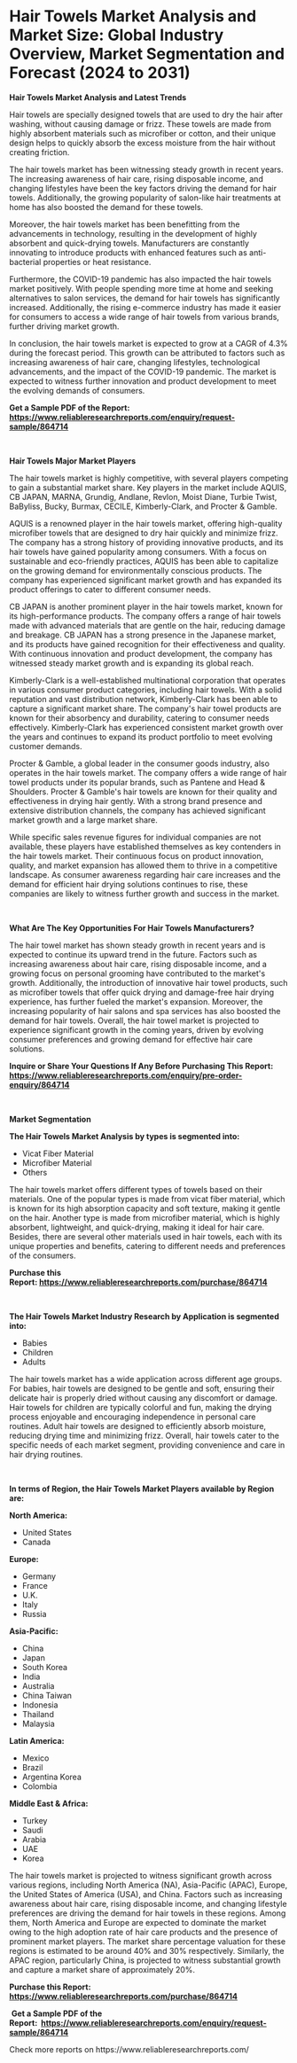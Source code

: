 <p><h1>Hair Towels Market Analysis and Market Size: Global Industry Overview, Market Segmentation and Forecast (2024 to 2031)</h1></p><p><strong>Hair Towels Market Analysis and Latest Trends</strong></p>
<p><p>Hair towels are specially designed towels that are used to dry the hair after washing, without causing damage or frizz. These towels are made from highly absorbent materials such as microfiber or cotton, and their unique design helps to quickly absorb the excess moisture from the hair without creating friction.</p><p>The hair towels market has been witnessing steady growth in recent years. The increasing awareness of hair care, rising disposable income, and changing lifestyles have been the key factors driving the demand for hair towels. Additionally, the growing popularity of salon-like hair treatments at home has also boosted the demand for these towels.</p><p>Moreover, the hair towels market has been benefitting from the advancements in technology, resulting in the development of highly absorbent and quick-drying towels. Manufacturers are constantly innovating to introduce products with enhanced features such as anti-bacterial properties or heat resistance.</p><p>Furthermore, the COVID-19 pandemic has also impacted the hair towels market positively. With people spending more time at home and seeking alternatives to salon services, the demand for hair towels has significantly increased. Additionally, the rising e-commerce industry has made it easier for consumers to access a wide range of hair towels from various brands, further driving market growth.</p><p>In conclusion, the hair towels market is expected to grow at a CAGR of 4.3% during the forecast period. This growth can be attributed to factors such as increasing awareness of hair care, changing lifestyles, technological advancements, and the impact of the COVID-19 pandemic. The market is expected to witness further innovation and product development to meet the evolving demands of consumers.</p></p>
<p><strong>Get a Sample PDF of the Report:&nbsp; <a href="https://www.reliableresearchreports.com/enquiry/request-sample/864714">https://www.reliableresearchreports.com/enquiry/request-sample/864714</a></strong></p>
<p>&nbsp;</p>
<p><strong>Hair Towels Major Market Players</strong></p>
<p><p>The hair towels market is highly competitive, with several players competing to gain a substantial market share. Key players in the market include AQUIS, CB JAPAN, MARNA, Grundig, Andlane, Revlon, Moist Diane, Turbie Twist, BaByliss, Bucky, Burmax, CECILE, Kimberly-Clark, and Procter & Gamble.</p><p>AQUIS is a renowned player in the hair towels market, offering high-quality microfiber towels that are designed to dry hair quickly and minimize frizz. The company has a strong history of providing innovative products, and its hair towels have gained popularity among consumers. With a focus on sustainable and eco-friendly practices, AQUIS has been able to capitalize on the growing demand for environmentally conscious products. The company has experienced significant market growth and has expanded its product offerings to cater to different consumer needs.</p><p>CB JAPAN is another prominent player in the hair towels market, known for its high-performance products. The company offers a range of hair towels made with advanced materials that are gentle on the hair, reducing damage and breakage. CB JAPAN has a strong presence in the Japanese market, and its products have gained recognition for their effectiveness and quality. With continuous innovation and product development, the company has witnessed steady market growth and is expanding its global reach.</p><p>Kimberly-Clark is a well-established multinational corporation that operates in various consumer product categories, including hair towels. With a solid reputation and vast distribution network, Kimberly-Clark has been able to capture a significant market share. The company's hair towel products are known for their absorbency and durability, catering to consumer needs effectively. Kimberly-Clark has experienced consistent market growth over the years and continues to expand its product portfolio to meet evolving customer demands.</p><p>Procter & Gamble, a global leader in the consumer goods industry, also operates in the hair towels market. The company offers a wide range of hair towel products under its popular brands, such as Pantene and Head & Shoulders. Procter & Gamble's hair towels are known for their quality and effectiveness in drying hair gently. With a strong brand presence and extensive distribution channels, the company has achieved significant market growth and a large market share.</p><p>While specific sales revenue figures for individual companies are not available, these players have established themselves as key contenders in the hair towels market. Their continuous focus on product innovation, quality, and market expansion has allowed them to thrive in a competitive landscape. As consumer awareness regarding hair care increases and the demand for efficient hair drying solutions continues to rise, these companies are likely to witness further growth and success in the market.</p></p>
<p>&nbsp;</p>
<p><strong>What Are The Key Opportunities For Hair Towels Manufacturers?</strong></p>
<p><p>The hair towel market has shown steady growth in recent years and is expected to continue its upward trend in the future. Factors such as increasing awareness about hair care, rising disposable income, and a growing focus on personal grooming have contributed to the market's growth. Additionally, the introduction of innovative hair towel products, such as microfiber towels that offer quick drying and damage-free hair drying experience, has further fueled the market's expansion. Moreover, the increasing popularity of hair salons and spa services has also boosted the demand for hair towels. Overall, the hair towel market is projected to experience significant growth in the coming years, driven by evolving consumer preferences and growing demand for effective hair care solutions.</p></p>
<p><strong>Inquire or Share Your Questions If Any Before Purchasing This Report: <a href="https://www.reliableresearchreports.com/enquiry/pre-order-enquiry/864714">https://www.reliableresearchreports.com/enquiry/pre-order-enquiry/864714</a></strong></p>
<p>&nbsp;</p>
<p><strong>Market Segmentation</strong></p>
<p><strong>The Hair Towels Market Analysis by types is segmented into:</strong></p>
<p><ul><li>Vicat Fiber Material</li><li>Microfiber Material</li><li>Others</li></ul></p>
<p><p>The hair towels market offers different types of towels based on their materials. One of the popular types is made from vicat fiber material, which is known for its high absorption capacity and soft texture, making it gentle on the hair. Another type is made from microfiber material, which is highly absorbent, lightweight, and quick-drying, making it ideal for hair care. Besides, there are several other materials used in hair towels, each with its unique properties and benefits, catering to different needs and preferences of the consumers.</p></p>
<p><strong>Purchase this Report:&nbsp;<a href="https://www.reliableresearchreports.com/purchase/864714">https://www.reliableresearchreports.com/purchase/864714</a></strong></p>
<p>&nbsp;</p>
<p><strong>The Hair Towels Market Industry Research by Application is segmented into:</strong></p>
<p><ul><li>Babies</li><li>Children</li><li>Adults</li></ul></p>
<p><p>The hair towels market has a wide application across different age groups. For babies, hair towels are designed to be gentle and soft, ensuring their delicate hair is properly dried without causing any discomfort or damage. Hair towels for children are typically colorful and fun, making the drying process enjoyable and encouraging independence in personal care routines. Adult hair towels are designed to efficiently absorb moisture, reducing drying time and minimizing frizz. Overall, hair towels cater to the specific needs of each market segment, providing convenience and care in hair drying routines.</p></p>
<p>&nbsp;</p>
<p><strong>In terms of Region, the Hair Towels Market Players available by Region are:</strong></p>
<p>
    <p> <strong> North America: </strong>
        <ul>
            <li>United States</li>
            <li>Canada</li>
        </ul>
        </p> 
    <p> <strong> Europe: </strong>
        <ul>
            <li>Germany</li>
            <li>France</li>
            <li>U.K.</li>
            <li>Italy</li>
            <li>Russia</li>
        </ul>
        </p> 
    <p> <strong> Asia-Pacific: </strong>
        <ul>
            <li>China</li>
            <li>Japan</li>
            <li>South Korea</li>
            <li>India</li>
            <li>Australia</li>
            <li>China Taiwan</li>
            <li>Indonesia</li>
            <li>Thailand</li>
            <li>Malaysia</li>
        </ul>
        </p> 
    <p> <strong> Latin America: </strong>
        <ul>
            <li>Mexico</li>
            <li>Brazil</li>
            <li>Argentina Korea</li>
            <li>Colombia</li>
        </ul>
        </p> 
    <p> <strong> Middle East & Africa: </strong>
        <ul>
            <li>Turkey</li>
            <li>Saudi</li>
            <li>Arabia</li>
            <li>UAE</li>
            <li>Korea</li>
        </ul>
    </p>
    </p>
<p><p>The hair towels market is projected to witness significant growth across various regions, including North America (NA), Asia-Pacific (APAC), Europe, the United States of America (USA), and China. Factors such as increasing awareness about hair care, rising disposable income, and changing lifestyle preferences are driving the demand for hair towels in these regions. Among them, North America and Europe are expected to dominate the market owing to the high adoption rate of hair care products and the presence of prominent market players. The market share percentage valuation for these regions is estimated to be around 40% and 30% respectively. Similarly, the APAC region, particularly China, is projected to witness substantial growth and capture a market share of approximately 20%.</p></p>
<p><strong>Purchase this Report: <a href="https://www.reliableresearchreports.com/purchase/864714">https://www.reliableresearchreports.com/purchase/864714</a></strong></p>
<p>&nbsp;<strong>Get a Sample PDF of the Report:&nbsp;&nbsp;<a href="https://www.reliableresearchreports.com/enquiry/request-sample/864714">https://www.reliableresearchreports.com/enquiry/request-sample/864714</a></strong></p>
<p><strong></strong></p>
<p>Check more reports on https://www.reliableresearchreports.com/</p>